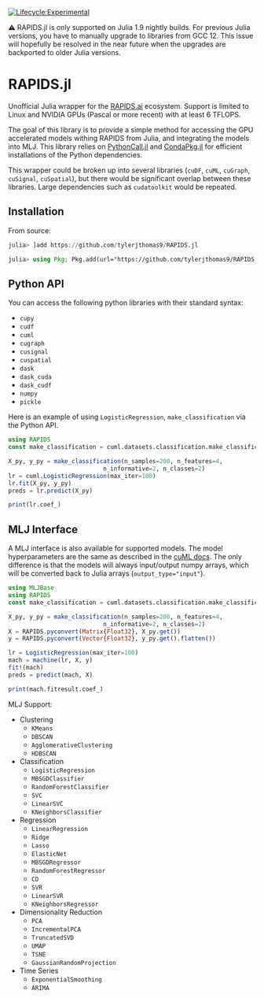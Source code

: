 [![Lifecycle:Experimental](https://img.shields.io/badge/Lifecycle-Experimental-339999)](https://github.com/bcgov/repomountie/blob/master/doc/lifecycle-badges.md)

:warning: RAPIDS.jl is only supported on Julia 1.9 nightly builds. For previous Julia versions, you have to manually upgrade to libraries from GCC 12. This issue will hopefully be resolved in the near future when the upgrades are backported to older Julia versions.

# RAPIDS.jl
Unofficial Julia wrapper for the [RAPIDS.ai](https://rapids.ai/index.html) ecosystem. Support is limited to Linux and NVIDIA GPUs (Pascal or more recent) with at least 6 TFLOPS.

The goal of this library is to provide a simple method for accessing the GPU accelerated models withing RAPIDS from Julia, and integrating the models into MLJ. This library relies on [PythonCall.jl](https://github.com/cjdoris/PythonCall.jl) and [CondaPkg.jl](https://github.com/cjdoris/CondaPkg.jl) for efficient installations of the Python dependencies. 

This wrapper could be broken up into several libraries (`cuDF`, `cuML`, `cuGraph`, `cuSignal`, `cuSpatial`), but there would be significant overlap between these libraries. Large dependencies such as `cudatoolkit` would be repeated.

## Installation

From source:
```julia
julia> ]add https://github.com/tylerjthomas9/RAPIDS.jl
```

```julia
julia> using Pkg; Pkg.add(url="https://github.com/tylerjthomas9/RAPIDS.jl")
```

## Python API

You can access the following python libraries with their standard syntax:
- `cupy`
- `cudf`
- `cuml`
- `cugraph`
- `cusignal`
- `cuspatial`
- `dask`
- `dask_cuda`
- `dask_cudf`
- `numpy`
- `pickle`

Here is an example of using `LogisticRegression`, `make_classification` via the Python API. 

```julia
using RAPIDS
const make_classification = cuml.datasets.classification.make_classification

X_py, y_py = make_classification(n_samples=200, n_features=4,
                           n_informative=2, n_classes=2)
lr = cuml.LogisticRegression(max_iter=100)
lr.fit(X_py, y_py)
preds = lr.predict(X_py)

print(lr.coef_)
```

## MLJ Interface

A MLJ interface is also available for supported models. The model hyperparameters are the same as described in the [cuML docs](https://docs.rapids.ai/api/cuml/stable/api.html). The only difference is that the models will always input/output numpy arrays, which will be converted back to Julia arrays (`output_type="input"`). 

```julia
using MLJBase
using RAPIDS
const make_classification = cuml.datasets.classification.make_classification

X_py, y_py = make_classification(n_samples=200, n_features=4,
                           n_informative=2, n_classes=2)
X = RAPIDS.pyconvert(Matrix{Float32}, X_py.get())
y = RAPIDS.pyconvert(Vector{Float32}, y_py.get().flatten())

lr = LogisticRegression(max_iter=100)
mach = machine(lr, X, y)
fit!(mach)
preds = predict(mach, X)

print(mach.fitresult.coef_)
```

MLJ Support:
- Clustering
    - `KMeans`
    - `DBSCAN`
    - `AgglomerativeClustering`
    - `HDBSCAN`
- Classification
    - `LogisticRegression`
    - `MBSGDClassifier`
    - `RandomForestClassifier`
    - `SVC`
    - `LinearSVC`
    - `KNeighborsClassifier`
- Regression
    - `LinearRegression`
    - `Ridge`
    - `Lasso`
    - `ElasticNet`
    - `MBSGDRegressor`
    - `RandomForestRegressor`
    - `CD`
    - `SVR`
    - `LinearSVR`
    - `KNeighborsRegressor`
- Dimensionality Reduction
    - `PCA`
    - `IncrementalPCA`
    - `TruncatedSVD`
    - `UMAP`
    - `TSNE`
    - `GaussianRandomProjection`
- Time Series
    - `ExponentialSmoothing`
    - `ARIMA`
